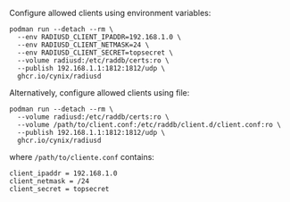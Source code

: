 Configure allowed clients using environment variables:

```
podman run --detach --rm \
  --env RADIUSD_CLIENT_IPADDR=192.168.1.0 \
  --env RADIUSD_CLIENT_NETMASK=24 \
  --env RADIUSD_CLIENT_SECRET=topsecret \
  --volume radiusd:/etc/raddb/certs:ro \
  --publish 192.168.1.1:1812:1812/udp \
  ghcr.io/cynix/radiusd
```

Alternatively, configure allowed clients using file:

```
podman run --detach --rm \
  --volume radiusd:/etc/raddb/certs:ro \
  --volume /path/to/client.conf:/etc/raddb/client.d/client.conf:ro \
  --publish 192.168.1.1:1812:1812/udp \
  ghcr.io/cynix/radiusd
```

where `/path/to/cliente.conf` contains:

```
client_ipaddr = 192.168.1.0
client_netmask = /24
client_secret = topsecret
```

